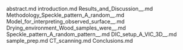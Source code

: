 abstract.md
introduction.md
Results_and_Discussion__.md
Methodology_Speckle_pattern_A_random__.md
Model_for_interpreting_observed_surface__.md
Drying_environment_Wood_samples_were__.md
Speckle_pattern_A_random_pattern__.md
DIC_setup_A_VIC_3D__.md
sample_prep.md
CT_scanning.md
Conclusions.md
